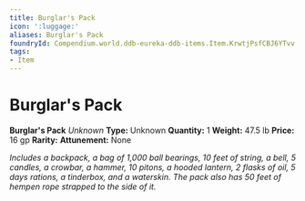 ```yaml
---
title: Burglar's Pack
icon: ':luggage:'
aliases: Burglar's Pack
foundryId: Compendium.world.ddb-eureka-ddb-items.Item.KrwtjPsfCBJ6YTvv
tags:
- Item
---
```


# Burglar's Pack

**Burglar's Pack**
_Unknown_
**Type:** Unknown
**Quantity:** 1
**Weight:** 47.5 lb
**Price:** 16 gp
**Rarity:** 
**Attunement:** None

*Includes a backpack, a bag of 1,000 ball bearings, 10 feet of string, a bell, 5 candles, a crowbar, a hammer, 10 pitons, a hooded lantern, 2 flasks of oil, 5 days rations, a tinderbox, and a waterskin. The pack also has 50 feet of hempen rope strapped to the side of it.*